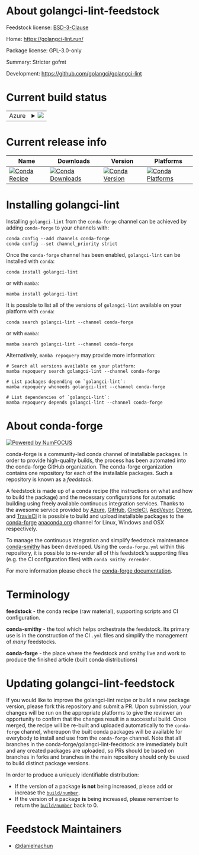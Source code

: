 About golangci-lint-feedstock
=============================

Feedstock license: [BSD-3-Clause](https://github.com/conda-forge/golangci-lint-feedstock/blob/main/LICENSE.txt)

Home: https://golangci-lint.run/

Package license: GPL-3.0-only

Summary: Stricter gofmt

Development: https://github.com/golangci/golangci-lint

Current build status
====================


<table>
    
  <tr>
    <td>Azure</td>
    <td>
      <details>
        <summary>
          <a href="https://dev.azure.com/conda-forge/feedstock-builds/_build/latest?definitionId=23144&branchName=main">
            <img src="https://dev.azure.com/conda-forge/feedstock-builds/_apis/build/status/golangci-lint-feedstock?branchName=main">
          </a>
        </summary>
        <table>
          <thead><tr><th>Variant</th><th>Status</th></tr></thead>
          <tbody><tr>
              <td>linux_64</td>
              <td>
                <a href="https://dev.azure.com/conda-forge/feedstock-builds/_build/latest?definitionId=23144&branchName=main">
                  <img src="https://dev.azure.com/conda-forge/feedstock-builds/_apis/build/status/golangci-lint-feedstock?branchName=main&jobName=linux&configuration=linux%20linux_64_" alt="variant">
                </a>
              </td>
            </tr><tr>
              <td>linux_aarch64</td>
              <td>
                <a href="https://dev.azure.com/conda-forge/feedstock-builds/_build/latest?definitionId=23144&branchName=main">
                  <img src="https://dev.azure.com/conda-forge/feedstock-builds/_apis/build/status/golangci-lint-feedstock?branchName=main&jobName=linux&configuration=linux%20linux_aarch64_" alt="variant">
                </a>
              </td>
            </tr><tr>
              <td>linux_ppc64le</td>
              <td>
                <a href="https://dev.azure.com/conda-forge/feedstock-builds/_build/latest?definitionId=23144&branchName=main">
                  <img src="https://dev.azure.com/conda-forge/feedstock-builds/_apis/build/status/golangci-lint-feedstock?branchName=main&jobName=linux&configuration=linux%20linux_ppc64le_" alt="variant">
                </a>
              </td>
            </tr><tr>
              <td>osx_64</td>
              <td>
                <a href="https://dev.azure.com/conda-forge/feedstock-builds/_build/latest?definitionId=23144&branchName=main">
                  <img src="https://dev.azure.com/conda-forge/feedstock-builds/_apis/build/status/golangci-lint-feedstock?branchName=main&jobName=osx&configuration=osx%20osx_64_" alt="variant">
                </a>
              </td>
            </tr><tr>
              <td>osx_arm64</td>
              <td>
                <a href="https://dev.azure.com/conda-forge/feedstock-builds/_build/latest?definitionId=23144&branchName=main">
                  <img src="https://dev.azure.com/conda-forge/feedstock-builds/_apis/build/status/golangci-lint-feedstock?branchName=main&jobName=osx&configuration=osx%20osx_arm64_" alt="variant">
                </a>
              </td>
            </tr><tr>
              <td>win_64</td>
              <td>
                <a href="https://dev.azure.com/conda-forge/feedstock-builds/_build/latest?definitionId=23144&branchName=main">
                  <img src="https://dev.azure.com/conda-forge/feedstock-builds/_apis/build/status/golangci-lint-feedstock?branchName=main&jobName=win&configuration=win%20win_64_" alt="variant">
                </a>
              </td>
            </tr>
          </tbody>
        </table>
      </details>
    </td>
  </tr>
</table>

Current release info
====================

| Name | Downloads | Version | Platforms |
| --- | --- | --- | --- |
| [![Conda Recipe](https://img.shields.io/badge/recipe-golangci--lint-green.svg)](https://anaconda.org/conda-forge/golangci-lint) | [![Conda Downloads](https://img.shields.io/conda/dn/conda-forge/golangci-lint.svg)](https://anaconda.org/conda-forge/golangci-lint) | [![Conda Version](https://img.shields.io/conda/vn/conda-forge/golangci-lint.svg)](https://anaconda.org/conda-forge/golangci-lint) | [![Conda Platforms](https://img.shields.io/conda/pn/conda-forge/golangci-lint.svg)](https://anaconda.org/conda-forge/golangci-lint) |

Installing golangci-lint
========================

Installing `golangci-lint` from the `conda-forge` channel can be achieved by adding `conda-forge` to your channels with:

```
conda config --add channels conda-forge
conda config --set channel_priority strict
```

Once the `conda-forge` channel has been enabled, `golangci-lint` can be installed with `conda`:

```
conda install golangci-lint
```

or with `mamba`:

```
mamba install golangci-lint
```

It is possible to list all of the versions of `golangci-lint` available on your platform with `conda`:

```
conda search golangci-lint --channel conda-forge
```

or with `mamba`:

```
mamba search golangci-lint --channel conda-forge
```

Alternatively, `mamba repoquery` may provide more information:

```
# Search all versions available on your platform:
mamba repoquery search golangci-lint --channel conda-forge

# List packages depending on `golangci-lint`:
mamba repoquery whoneeds golangci-lint --channel conda-forge

# List dependencies of `golangci-lint`:
mamba repoquery depends golangci-lint --channel conda-forge
```


About conda-forge
=================

[![Powered by
NumFOCUS](https://img.shields.io/badge/powered%20by-NumFOCUS-orange.svg?style=flat&colorA=E1523D&colorB=007D8A)](https://numfocus.org)

conda-forge is a community-led conda channel of installable packages.
In order to provide high-quality builds, the process has been automated into the
conda-forge GitHub organization. The conda-forge organization contains one repository
for each of the installable packages. Such a repository is known as a *feedstock*.

A feedstock is made up of a conda recipe (the instructions on what and how to build
the package) and the necessary configurations for automatic building using freely
available continuous integration services. Thanks to the awesome service provided by
[Azure](https://azure.microsoft.com/en-us/services/devops/), [GitHub](https://github.com/),
[CircleCI](https://circleci.com/), [AppVeyor](https://www.appveyor.com/),
[Drone](https://cloud.drone.io/welcome), and [TravisCI](https://travis-ci.com/)
it is possible to build and upload installable packages to the
[conda-forge](https://anaconda.org/conda-forge) [anaconda.org](https://anaconda.org/)
channel for Linux, Windows and OSX respectively.

To manage the continuous integration and simplify feedstock maintenance
[conda-smithy](https://github.com/conda-forge/conda-smithy) has been developed.
Using the ``conda-forge.yml`` within this repository, it is possible to re-render all of
this feedstock's supporting files (e.g. the CI configuration files) with ``conda smithy rerender``.

For more information please check the [conda-forge documentation](https://conda-forge.org/docs/).

Terminology
===========

**feedstock** - the conda recipe (raw material), supporting scripts and CI configuration.

**conda-smithy** - the tool which helps orchestrate the feedstock.
                   Its primary use is in the construction of the CI ``.yml`` files
                   and simplify the management of *many* feedstocks.

**conda-forge** - the place where the feedstock and smithy live and work to
                  produce the finished article (built conda distributions)


Updating golangci-lint-feedstock
================================

If you would like to improve the golangci-lint recipe or build a new
package version, please fork this repository and submit a PR. Upon submission,
your changes will be run on the appropriate platforms to give the reviewer an
opportunity to confirm that the changes result in a successful build. Once
merged, the recipe will be re-built and uploaded automatically to the
`conda-forge` channel, whereupon the built conda packages will be available for
everybody to install and use from the `conda-forge` channel.
Note that all branches in the conda-forge/golangci-lint-feedstock are
immediately built and any created packages are uploaded, so PRs should be based
on branches in forks and branches in the main repository should only be used to
build distinct package versions.

In order to produce a uniquely identifiable distribution:
 * If the version of a package **is not** being increased, please add or increase
   the [``build/number``](https://docs.conda.io/projects/conda-build/en/latest/resources/define-metadata.html#build-number-and-string).
 * If the version of a package **is** being increased, please remember to return
   the [``build/number``](https://docs.conda.io/projects/conda-build/en/latest/resources/define-metadata.html#build-number-and-string)
   back to 0.

Feedstock Maintainers
=====================

* [@danielnachun](https://github.com/danielnachun/)

